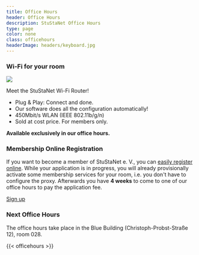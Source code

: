 ```yaml
---
title: Office Hours
header: Office Hours
description: StuStaNet Office Hours
type: page
color: none
class: officehours
headerImage: headers/keyboard.jpg
---
```


<div class="callout callout-default">
    <h3>Wi-Fi for your room</h3>
    <img src="/router.jpg" class="router small">
    <p>Meet the StuStaNet Wi-Fi Router!</p>
    <ul>
        <li><i class="fa fa-check" aria-hidden="true"></i>Plug & Play: Connect and done.</li>
        <li><i class="fa fa-heart" aria-hidden="true"></i>Our software does all the configuration automatically!</li>
        <li><i class="fa fa-tachometer" aria-hidden="true"></i>450Mbit/s WLAN (IEEE 802.11b/g/n)</li>
        <li><i class="fa fa-euro" aria-hidden="true"></i>Sold at cost price. For members only.</li>
    </ul>
    <p><b>Available exclusively in our office hours.</b></p>
</div>


### Membership Online Registration
If you want to become a member of StuStaNet e. V., you can <a href="https://reg.stustanet.de/">easily register online</a>. While your application is in progress, you will already provisionally activate some membership services for your room, i.e. you don't have to configure the proxy.
Afterwards you have **4 weeks** to come to one of our office hours to pay the application fee.

<a class="button" href="https://reg.stustanet.de/">Sign up</a>


### Next Office Hours
The office hours take place in the Blue Building (Christoph-Probst-Straße 12), room 028.

{{< officehours >}}
